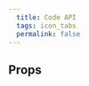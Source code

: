 ```yaml
---
  title: Code API
  tags: icon_tabs
  permalink: false
---
```


## Props

<esds-data-table headers='{{ componentDocs.icon.props.headers | dump }}' rows='{{ componentDocs.icon.props.rows | dump }}'></esds-data-table>
